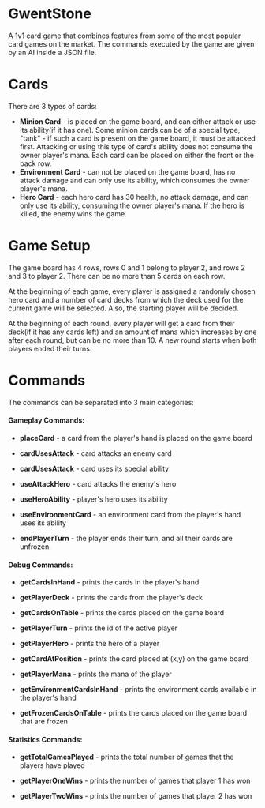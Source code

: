 
# GwentStone

A 1v1 card game that combines features from some of the most popular
card games on the market. The commands executed by the game are
given by an AI inside a JSON file.

# Cards
There are 3 types of cards:
* **Minion Card**  - is placed on the game board, and can either attack
                     or use its ability(if it has one). Some minion
                     cards can be of a special type, "tank" - if such
                     a card is present on the game board, it must be 
                     attacked first. Attacking or using this type of
                     card's ability does not consume the owner player's mana.
                     Each card can be placed on either the front or the
                     back row.
* **Environment Card** - can not be placed on the game board, has no
                         attack damage and can only use its ability,
                         which consumes the owner player's mana.
* **Hero Card** - each hero card has 30 health, no attack damage, and can
                  only use its ability, consuming the owner player's mana.
                  If the hero is killed, the enemy wins the game.

# Game Setup
The game board has 4 rows, rows 0 and 1 belong to player 2,
and rows 2 and 3 to player 2. There can be no more than 5 cards on
each row.

At the beginning of each game, every player is assigned a randomly
chosen hero card and a number of card decks from which the deck used
for the current game will be selected. Also, the starting player will
be decided.

At the beginning of each round, every player will get a card from
their deck(if it has any cards left) and an amount of mana which
increases by one after each round, but can be no more than 10. A new
round starts when both players ended their turns.

# Commands
The commands can be separated into 3 main categories:

#### **Gameplay Commands**:

* **placeCard** - a card from the player's hand is placed on the game
                  board

* **cardUsesAttack** - card attacks an enemy card

* **cardUsesAttack** - card uses its special ability

* **useAttackHero** - card attacks the enemy's hero

* **useHeroAbility** - player's hero uses its ability

* **useEnvironmentCard** - an environment card from the player's hand
                           uses its ability

* **endPlayerTurn** - the player ends their turn, and all their cards are
                      unfrozen.


#### **Debug Commands**:

* **getCardsInHand** - prints the cards in the player's hand

* **getPlayerDeck** - prints the cards from the player's deck

* **getCardsOnTable** - prints the cards placed on the game board

* **getPlayerTurn** - prints the id of the active player

* **getPlayerHero** - prints the hero of a player

* **getCardAtPosition** - prints the card placed at (x,y) on the
                          game board

* **getPlayerMana** - prints the mana of the player

* **getEnvironmentCardsInHand** - prints the environment cards
                                  available in the player's hand

* **getFrozenCardsOnTable** - prints the cards placed on the game board
                              that are frozen


#### **Statistics Commands**:

* **getTotalGamesPlayed** - prints the total number of games that
                            the players have played

* **getPlayerOneWins** - prints the number of games that player 1 
                         has won

* **getPlayerTwoWins** - prints the number of games that player 2 
                         has won